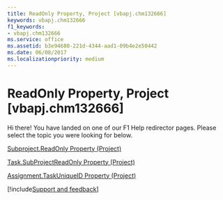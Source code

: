 ```yaml
---
title: ReadOnly Property, Project [vbapj.chm132666]
keywords: vbapj.chm132666
f1_keywords:
- vbapj.chm132666
ms.service: office
ms.assetid: b3e94680-221d-4344-aad1-09b4e2e50442
ms.date: 06/08/2017
ms.localizationpriority: medium
---
```



# ReadOnly Property, Project [vbapj.chm132666]

Hi there! You have landed on one of our F1 Help redirector pages. Please select the topic you were looking for below.

[Subproject.ReadOnly Property (Project)](https://msdn.microsoft.com/library/a42bc4d7-bd50-5846-76c8-27c32713bfab%28Office.15%29.aspx)

[Task.SubProjectReadOnly Property (Project)](https://msdn.microsoft.com/library/1f25fd02-b7d5-5db0-7940-815043948a19%28Office.15%29.aspx)

[Assignment.TaskUniqueID Property (Project)](https://msdn.microsoft.com/library/76fef662-2199-7c70-7d69-e97ea8cebb8b%28Office.15%29.aspx)

[!include[Support and feedback](~/includes/feedback-boilerplate.md)]